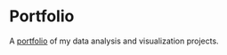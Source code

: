 # Portfolio

A [portfolio](https://linzmacd.github.io/Portfolio "Lindsay's Portfolio") of my data analysis and visualization projects.
